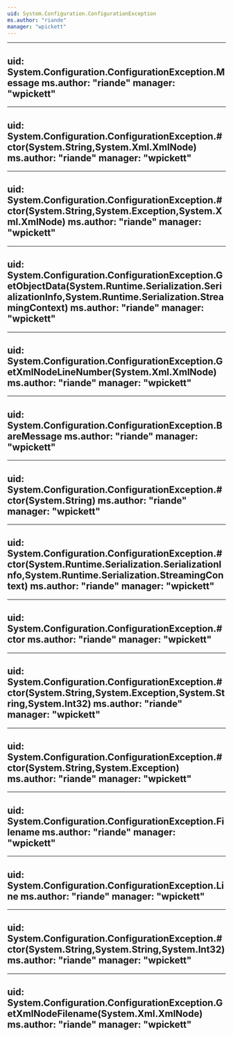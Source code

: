 ```yaml
---
uid: System.Configuration.ConfigurationException
ms.author: "riande"
manager: "wpickett"
---
```


---
uid: System.Configuration.ConfigurationException.Message
ms.author: "riande"
manager: "wpickett"
---

---
uid: System.Configuration.ConfigurationException.#ctor(System.String,System.Xml.XmlNode)
ms.author: "riande"
manager: "wpickett"
---

---
uid: System.Configuration.ConfigurationException.#ctor(System.String,System.Exception,System.Xml.XmlNode)
ms.author: "riande"
manager: "wpickett"
---

---
uid: System.Configuration.ConfigurationException.GetObjectData(System.Runtime.Serialization.SerializationInfo,System.Runtime.Serialization.StreamingContext)
ms.author: "riande"
manager: "wpickett"
---

---
uid: System.Configuration.ConfigurationException.GetXmlNodeLineNumber(System.Xml.XmlNode)
ms.author: "riande"
manager: "wpickett"
---

---
uid: System.Configuration.ConfigurationException.BareMessage
ms.author: "riande"
manager: "wpickett"
---

---
uid: System.Configuration.ConfigurationException.#ctor(System.String)
ms.author: "riande"
manager: "wpickett"
---

---
uid: System.Configuration.ConfigurationException.#ctor(System.Runtime.Serialization.SerializationInfo,System.Runtime.Serialization.StreamingContext)
ms.author: "riande"
manager: "wpickett"
---

---
uid: System.Configuration.ConfigurationException.#ctor
ms.author: "riande"
manager: "wpickett"
---

---
uid: System.Configuration.ConfigurationException.#ctor(System.String,System.Exception,System.String,System.Int32)
ms.author: "riande"
manager: "wpickett"
---

---
uid: System.Configuration.ConfigurationException.#ctor(System.String,System.Exception)
ms.author: "riande"
manager: "wpickett"
---

---
uid: System.Configuration.ConfigurationException.Filename
ms.author: "riande"
manager: "wpickett"
---

---
uid: System.Configuration.ConfigurationException.Line
ms.author: "riande"
manager: "wpickett"
---

---
uid: System.Configuration.ConfigurationException.#ctor(System.String,System.String,System.Int32)
ms.author: "riande"
manager: "wpickett"
---

---
uid: System.Configuration.ConfigurationException.GetXmlNodeFilename(System.Xml.XmlNode)
ms.author: "riande"
manager: "wpickett"
---
